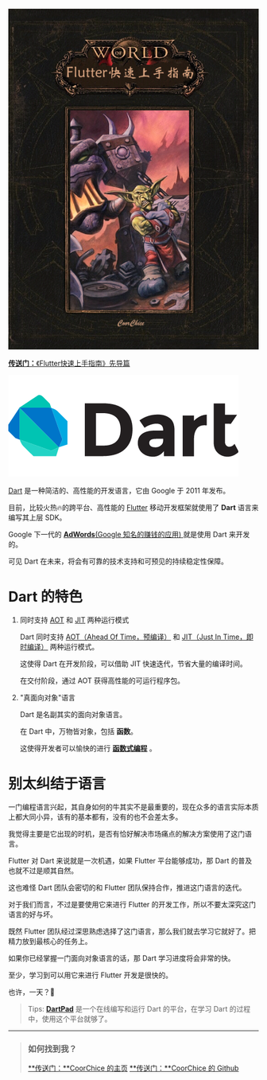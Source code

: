 
[![](https://raw.githubusercontent.com/chenBingX/img/master/Flutter/Flutter快速上手指南封面2.JPG)](https://www.jianshu.com/p/868edb4e49ce)

[**传送门：**《Flutter快速上手指南》先导篇](https://www.jianshu.com/p/868edb4e49ce)

![](https://raw.githubusercontent.com/chenBingX/img/master/Dart/dart-logo2.png)

[Dart](https://www.dartlang.org/) 是一种简洁的、高性能的开发语言，它由 Google 于 2011 年发布。

目前，比较火热🔥的跨平台、高性能的 [Flutter](https://github.com/flutter/flutter) 移动开发框架就使用了 **Dart** 语言来编写其上层 SDK。

Google 下一代的 [**AdWords**(Google 知名的赚钱的应用) ](https://ads.google.com/start/?sourceid=awo&subid=us-en-ha-g-aw-a-awc_1!o2~Cj0KCQjwg73kBRDVARIsAF-kEH_hNZTY4vdYriYdkFe9LfxyuZKyImGvfnPo8U-yyaudPYODCXUycdgaAqMWEALw_wcB~%7badgroup%7d~kwd-12340363~1520377331~315253054313&gclid=Cj0KCQjwg73kBRDVARIsAF-kEH_hNZTY4vdYriYdkFe9LfxyuZKyImGvfnPo8U-yyaudPYODCXUycdgaAqMWEALw_wcB#?modal_active=none)就是使用 Dart 来开发的。

可见 Dart 在未来，将会有可靠的技术支持和可预见的持续稳定性保障。


# Dart 的特色

1. 同时支持 [AOT](https://en.wikipedia.org/wiki/Ahead-of-time_compilation) 和 [JIT](https://en.wikipedia.org/wiki/Just-in-time_compilation) 两种运行模式

    Dart 同时支持 [ AOT（Ahead Of Time，预编译）](https://en.wikipedia.org/wiki/Ahead-of-time_compilation) 和 [JIT（Just In Time，即时编译）](https://en.wikipedia.org/wiki/Just-in-time_compilation) 两种运行模式。

    这使得 Dart 在开发阶段，可以借助 JIT 快速迭代，节省大量的编译时间。

    在交付阶段，通过 AOT 获得高性能的可运行程序包。

2. "真面向对象"语言

    Dart 是名副其实的面向对象语言。

    在 Dart 中，万物皆对象，包括 **函数**。

    这使得开发者可以愉快的进行 [**函数式编程**](https://en.wikipedia.org/wiki/Functional_programming) 。

# 别太纠结于语言

一门编程语言兴起，其自身如何的牛其实不是最重要的，现在众多的语言实际本质上都大同小异，该有的基本都有，没有的也不会差太多。

我觉得主要是它出现的时机，是否有恰好解决市场痛点的解决方案使用了这门语言。

Flutter 对 Dart 来说就是一次机遇，如果 Flutter 平台能够成功，那 Dart 的普及也就不过是顺其自然。

这也难怪 Dart 团队会密切的和 Flutter 团队保持合作，推进这门语言的迭代。

对于我们而言，不过是要使用它来进行 Flutter 的开发工作，所以不要太深究这门语言的好与坏。

既然 Flutter 团队经过深思熟虑选择了这门语言，那么我们就去学习它就好了。把精力放到最核心的任务上。

如果你已经掌握一门面向对象语言的话，那 Dart 学习进度将会非常的快。

至少，学习到可以用它来进行 Flutter 开发是很快的。

也许，一天？🤔️

> Tips: [**DartPad**](https://dartpad.dartlang.org/fae22cffa7b184b4d27cd96dd633a5af) 是一个在线编写和运行 Dart 的平台，在学习 Dart 的过程中，使用这个平台就够了。



---

> ### 如何找到我？
> [**传送门：**CoorChice 的主页](https://juejin.im/user/57fc43b67db2a200595ffd94)
> [**传送门：**CoorChice 的 Github](https://github.com/chenBingX)